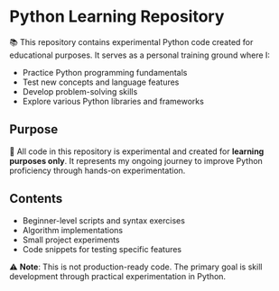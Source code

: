 # Python Learning Repository

📚 This repository contains experimental Python code created for educational purposes. It serves as a personal training ground where I:
- Practice Python programming fundamentals
- Test new concepts and language features
- Develop problem-solving skills
- Explore various Python libraries and frameworks

## Purpose
🧪 All code in this repository is experimental and created for **learning purposes only**. It represents my ongoing journey to improve Python proficiency through hands-on experimentation.

## Contents
- Beginner-level scripts and syntax exercises
- Algorithm implementations
- Small project experiments
- Code snippets for testing specific features

⚠️ **Note**: This is not production-ready code. The primary goal is skill development through practical experimentation in Python.